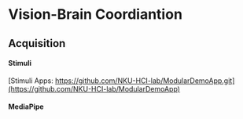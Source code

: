 # Vision-Brain Coordiantion

## Acquisition
#### Stimuli
[Stimuli Apps: https://github.com/NKU-HCI-lab/ModularDemoApp.git](https://github.com/NKU-HCI-lab/ModularDemoApp)
#### MediaPipe



